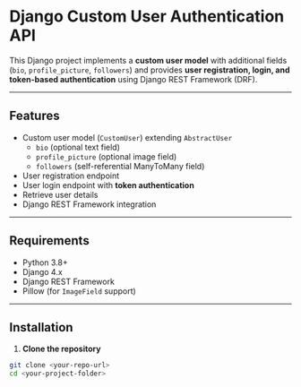 # Django Custom User Authentication API

This Django project implements a **custom user model** with additional fields (`bio`, `profile_picture`, `followers`) and provides **user registration, login, and token-based authentication** using Django REST Framework (DRF).

---

## Features

- Custom user model (`CustomUser`) extending `AbstractUser`
  - `bio` (optional text field)
  - `profile_picture` (optional image field)
  - `followers` (self-referential ManyToMany field)
- User registration endpoint
- User login endpoint with **token authentication**
- Retrieve user details
- Django REST Framework integration

---

## Requirements

- Python 3.8+
- Django 4.x
- Django REST Framework
- Pillow (for `ImageField` support)

---

## Installation

1. **Clone the repository**

```bash
git clone <your-repo-url>
cd <your-project-folder>
